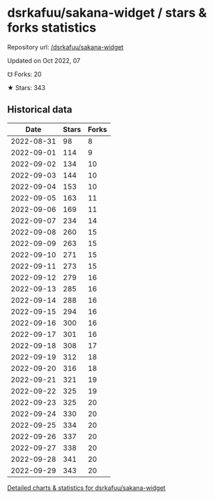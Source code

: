 # dsrkafuu/sakana-widget / stars & forks statistics

Repository url: [/dsrkafuu/sakana-widget](https://github.com/dsrkafuu/sakana-widget)

Updated on Oct 2022, 07

☋ Forks: 20

★ Stars: 343

## Historical data
| Date | Stars | Forks |
|------|-------|-------|
| 2022-08-31 | 98 | 8 | 
| 2022-09-01 | 114 | 9 | 
| 2022-09-02 | 134 | 10 | 
| 2022-09-03 | 144 | 10 | 
| 2022-09-04 | 153 | 10 | 
| 2022-09-05 | 163 | 11 | 
| 2022-09-06 | 169 | 11 | 
| 2022-09-07 | 234 | 14 | 
| 2022-09-08 | 260 | 15 | 
| 2022-09-09 | 263 | 15 | 
| 2022-09-10 | 271 | 15 | 
| 2022-09-11 | 273 | 15 | 
| 2022-09-12 | 279 | 16 | 
| 2022-09-13 | 285 | 16 | 
| 2022-09-14 | 288 | 16 | 
| 2022-09-15 | 294 | 16 | 
| 2022-09-16 | 300 | 16 | 
| 2022-09-17 | 301 | 16 | 
| 2022-09-18 | 308 | 17 | 
| 2022-09-19 | 312 | 18 | 
| 2022-09-20 | 316 | 18 | 
| 2022-09-21 | 321 | 19 | 
| 2022-09-22 | 325 | 19 | 
| 2022-09-23 | 325 | 20 | 
| 2022-09-24 | 330 | 20 | 
| 2022-09-25 | 334 | 20 | 
| 2022-09-26 | 337 | 20 | 
| 2022-09-27 | 338 | 20 | 
| 2022-09-28 | 341 | 20 | 
| 2022-09-29 | 343 | 20 | 


[Detailed charts & statistics for dsrkafuu/sakana-widget](https://reviewgithub.com/rep/dsrkafuu/sakana-widget)
